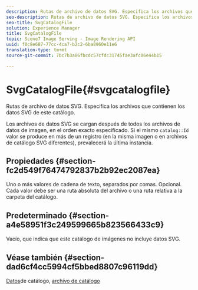 ```yaml
---
description: Rutas de archivo de datos SVG. Especifica los archivos que contienen los datos SVG de este catálogo.
seo-description: Rutas de archivo de datos SVG. Especifica los archivos que contienen los datos SVG de este catálogo.
seo-title: SvgCatalogFile
solution: Experience Manager
title: SvgCatalogFile
topic: Scene7 Image Serving - Image Rendering API
uuid: f0c8e687-77cc-4ca7-b2c2-6ba8960e11e6
translation-type: tm+mt
source-git-commit: 7bc7b3a86fbcdc57cfdc31745fae3afc06e44b15

---
```



# SvgCatalogFile{#svgcatalogfile}

Rutas de archivo de datos SVG. Especifica los archivos que contienen los datos SVG de este catálogo.

Los archivos de datos SVG se cargan después de todos los archivos de datos de imagen, en el orden exacto especificado. Si el mismo `catalog::Id` valor se produce en más de un registro (en la misma imagen o en archivos de catálogo SVG diferentes), prevalecerá la última instancia.

## Propiedades {#section-fc2d549f76474792837b2b92ec2087ea}

Uno o más valores de cadena de texto, separados por comas. Opcional. Cada valor debe ser una ruta absoluta del archivo o una ruta relativa a la carpeta del catálogo.

## Predeterminado {#section-a4e58951f3c249599665b823566433c9}

Vacío, que indica que este catálogo de imágenes no incluye datos SVG.

## Véase también {#section-dad6cf4cc5994cf5bbed8807c96119dd}

[Datos](../../../../../is-api/image-catalog/image-serving-api-ref/c-image-catalog-reference/c-overview/c-catalog-data-fields/c-catalog-data-fields.md#concept-b19581028ec44f98b9f5943624403d29)de catálogo, [archivo de catálogo](../../../../../is-api/image-catalog/image-serving-api-ref/c-image-catalog-reference/c-attributes-reference/r-catalogfile.md#reference-16498bb4cb33458697c1ab002ea8db79)
